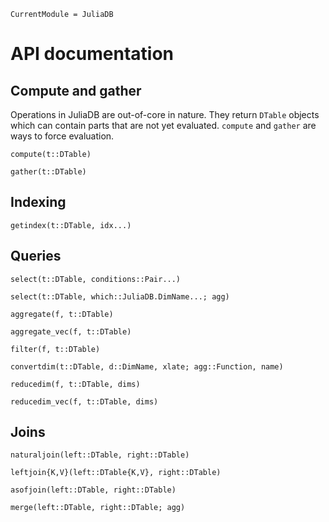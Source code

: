 ```@meta
CurrentModule = JuliaDB
```

# API documentation

## Compute and gather

Operations in JuliaDB are out-of-core in nature. They return `DTable` objects which can contain parts that are not yet evaluated. `compute` and `gather` are ways to force evaluation.

```@docs
compute(t::DTable)
```

```@docs
gather(t::DTable)
```

## Indexing

```@docs
getindex(t::DTable, idx...)
```

## Queries

```@docs
select(t::DTable, conditions::Pair...)
```

```@docs
select(t::DTable, which::JuliaDB.DimName...; agg)
```

```@docs
aggregate(f, t::DTable)
```

```@docs
aggregate_vec(f, t::DTable)
```

```@docs
filter(f, t::DTable)
```

```@docs
convertdim(t::DTable, d::DimName, xlate; agg::Function, name)
```

```@docs
reducedim(f, t::DTable, dims)
```

```@docs
reducedim_vec(f, t::DTable, dims)
```

## Joins

```@docs
naturaljoin(left::DTable, right::DTable)
```

```@docs
leftjoin{K,V}(left::DTable{K,V}, right::DTable)
```

```@docs
asofjoin(left::DTable, right::DTable)
```

```@docs
merge(left::DTable, right::DTable; agg)
```
